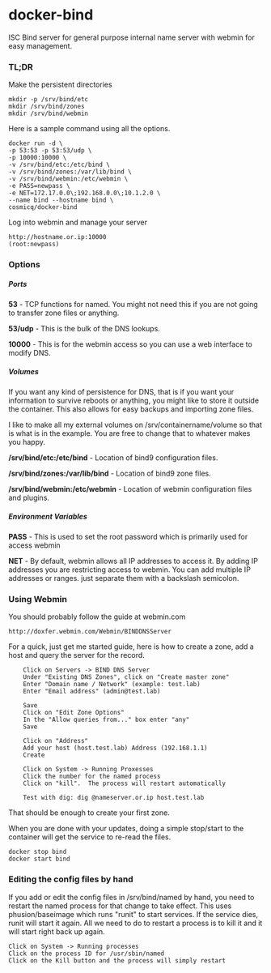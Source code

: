 docker-bind
===========

ISC Bind server for general purpose internal name server with webmin for easy management.

### TL;DR ###

Make the persistent directories

    mkdir -p /srv/bind/etc
    mkdir /srv/bind/zones
    mkdir /srv/bind/webmin

Here is a sample command using all the options.

    docker run -d \
    -p 53:53 -p 53:53/udp \
    -p 10000:10000 \
    -v /srv/bind/etc:/etc/bind \
    -v /srv/bind/zones:/var/lib/bind \
    -v /srv/bind/webmin:/etc/webmin \
    -e PASS=newpass \
    -e NET=172.17.0.0\;192.168.0.0\;10.1.2.0 \
    --name bind --hostname bind \
    cosmicq/docker-bind

Log into webmin and manage your server

    http://hostname.or.ip:10000
    (root:newpass)

### Options ###

##### Ports #####

**53** - TCP functions for named.  You might not need this if you are not going to transfer
 zone files or anything.

**53/udp** - This is the bulk of the DNS lookups.

**10000** - This is for the webmin access so you can use a web interface to modify DNS.

##### Volumes #####

If you want any kind of persistence for DNS, that is if you want your information to survive
 reboots or anything, you might like to store it outside the container.  This also allows for
 easy backups and importing zone files.

I like to make all my external volumes on /srv/containername/volume so that is what is in the
 example.  You are free to change that to whatever makes you happy.

**/srv/bind/etc:/etc/bind** - Location of bind9 configuration files.

**/srv/bind/zones:/var/lib/bind** - Location of bind9 zone files.

**/srv/bind/webmin:/etc/webmin** - Location of webmin configuration files and plugins.

##### Environment Variables #####

**PASS** - This is used to set the root password which is primarily used for access webmin

**NET** - By default, webmin allows all IP addresses to access it.  By adding IP addresses
 you are restricting access to webmin.  You can add multiple IP addresses or ranges. 
 just separate them with a backslash semicolon. 

### Using Webmin ###

You should probably follow the guide at webmin.com

    http://doxfer.webmin.com/Webmin/BINDDNSServer

For a quick, just get me started guide, here is how to create a zone, add a host
and query the server for the record.

```
    Click on Servers -> BIND DNS Server
    Under "Existing DNS Zones", click on "Create master zone"
    Enter "Domain name / Network" (example: test.lab)
    Enter "Email address" (admin@test.lab)
    
    Save
    Click on "Edit Zone Options"
    In the "Allow queries from..." box enter "any"
    Save
    
    Click on "Address"
    Add your host (host.test.lab) Address (192.168.1.1)
    Create
    
    Click on System -> Running Proxesses
    Click the number for the named process
    Click on "kill".  The process will restart automatically
    
    Test with dig: dig @nameserver.or.ip host.test.lab
```

That should be enough to create your first zone.

When you are done with your updates, doing a simple stop/start to the container will get the 
service to re-read the files.

    docker stop bind
    docker start bind

### Editing the config files by hand ###

If you add or edit the config files in /srv/bind/named by hand, you need to restart the named
process for that change to take effect.  This uses phusion/baseimage which runs "runit" to
start services.  If the service dies, runit will start it again.  All we need to do to restart
a process is to kill it and it will start right back up again.

    Click on System -> Running processes
    Click on the process ID for /usr/sbin/named
    Click on the Kill button and the process will simply restart
